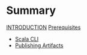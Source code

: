 # Summary

[INTRODUCTION](README.md)
[Prerequisites](prerequisites.md)

- [Scala CLI](./scala_cli.md)
- [Publishing Artifacts](./publishing_artifacts.md)
